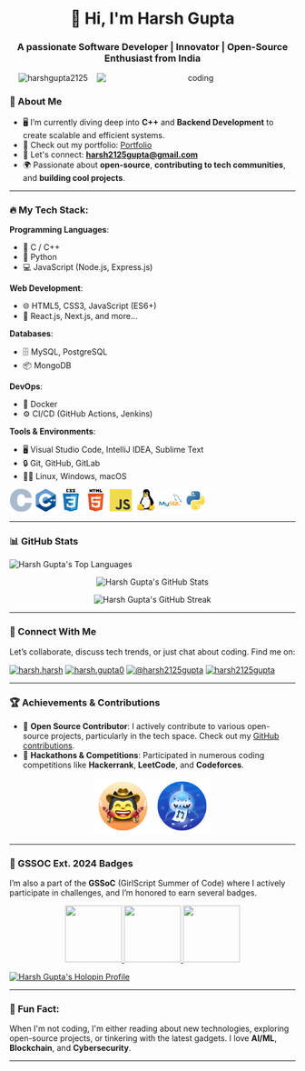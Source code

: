 <h1 align="center">👋 Hi, I'm Harsh Gupta</h1>
<h3 align="center">A passionate Software Developer | Innovator | Open-Source Enthusiast from India</h3>

<p align="center">
  <img align="right" alt="coding" width="350" src="https://raw.githubusercontent.com/TheDudeThatCode/TheDudeThatCode/master/Assets/Developer.gif">
  <img src="https://komarev.com/ghpvc/?username=harshgupta2125&label=Profile%20Views&color=0e75b6&style=flat" alt="harshgupta2125" />
</p>

### 🚀 About Me

- 🖥️ I’m currently diving deep into **C++** and **Backend Development** to create scalable and efficient systems.
- 🔗 Check out my portfolio: [Portfolio](https://itharsh.vercel.app)
- 📧 Let's connect: **harsh2125gupta@gmail.com**
- 🌍 Passionate about **open-source**, **contributing to tech communities**, and **building cool projects**.

---

### 🔥 My Tech Stack:

**Programming Languages**:
- 🔵 C / C++ 
- 🐍 Python
- 💻 JavaScript (Node.js, Express.js)
  
**Web Development**:
- 🌐 HTML5, CSS3, JavaScript (ES6+)
- 🧩 React.js, Next.js, and more...
  
**Databases**:
- 🗄️ MySQL, PostgreSQL
- 📦 MongoDB
  
**DevOps**:
- 🐳 Docker
- ⚙️ CI/CD (GitHub Actions, Jenkins)

**Tools & Environments**:
- 🖥️ Visual Studio Code, IntelliJ IDEA, Sublime Text
- 🔒 Git, GitHub, GitLab
- 🧑‍💻 Linux, Windows, macOS

<p align="left">
  <a href="https://www.cprogramming.com/" target="_blank"><img src="https://raw.githubusercontent.com/devicons/devicon/master/icons/c/c-original.svg" alt="c" width="40" height="40" /></a>
  <a href="https://www.w3schools.com/cpp/" target="_blank"><img src="https://raw.githubusercontent.com/devicons/devicon/master/icons/cplusplus/cplusplus-original.svg" alt="cplusplus" width="40" height="40" /></a>
  <a href="https://www.w3schools.com/css/" target="_blank"><img src="https://raw.githubusercontent.com/devicons/devicon/master/icons/css3/css3-original-wordmark.svg" alt="css3" width="40" height="40" /></a>
  <a href="https://www.w3.org/html/" target="_blank"><img src="https://raw.githubusercontent.com/devicons/devicon/master/icons/html5/html5-original-wordmark.svg" alt="html5" width="40" height="40" /></a>
  <a href="https://developer.mozilla.org/en-US/docs/Web/JavaScript" target="_blank"><img src="https://raw.githubusercontent.com/devicons/devicon/master/icons/javascript/javascript-original.svg" alt="javascript" width="40" height="40" /></a>
  <a href="https://www.linux.org/" target="_blank"><img src="https://raw.githubusercontent.com/devicons/devicon/master/icons/linux/linux-original.svg" alt="linux" width="40" height="40" /></a>
  <a href="https://www.mysql.com/" target="_blank"><img src="https://raw.githubusercontent.com/devicons/devicon/master/icons/mysql/mysql-original-wordmark.svg" alt="mysql" width="40" height="40" /></a>
  <a href="https://www.python.org" target="_blank"><img src="https://raw.githubusercontent.com/devicons/devicon/master/icons/python/python-original.svg" alt="python" width="40" height="40" /></a>
</p>

---

### 📊 GitHub Stats

<p align="left">
  <img height="200" src="https://github-readme-stats.vercel.app/api/top-langs?username=harshgupta2125&show_icons=true&locale=en&layout=compact" alt="Harsh Gupta's Top Languages" />
</p>

<p align="center">
  <img height="200" src="https://github-readme-stats.vercel.app/api?username=harshgupta2125&show_icons=true&locale=en" alt="Harsh Gupta's GitHub Stats" />
</p>

<p align="center">
  <img height="200" src="https://github-readme-streak-stats.herokuapp.com/?user=harshgupta2125&" alt="Harsh Gupta's GitHub Streak" />
</p>

---

### 🌟 Connect With Me

Let’s collaborate, discuss tech trends, or just chat about coding. Find me on:

<p align="left">
  <a href="https://fb.com/harsh.harsh" target="blank"><img align="center" src="https://raw.githubusercontent.com/rahuldkjain/github-profile-readme-generator/master/src/images/icons/Social/facebook.svg" alt="harsh.harsh" height="30" width="40" /></a>
  <a href="https://instagram.com/harsh.gupta0" target="blank"><img align="center" src="https://raw.githubusercontent.com/rahuldkjain/github-profile-readme-generator/master/src/images/icons/Social/instagram.svg" alt="harsh.gupta0" height="30" width="40" /></a>
  <a href="https://www.hackerrank.com/@harsh2125gupta" target="blank"><img align="center" src="https://raw.githubusercontent.com/rahuldkjain/github-profile-readme-generator/master/src/images/icons/Social/hackerrank.svg" alt="@harsh2125gupta" height="30" width="40" /></a>
  <a href="https://www.leetcode.com/harsh2125gupta" target="blank"><img align="center" src="https://raw.githubusercontent.com/rahuldkjain/github-profile-readme-generator/master/src/images/icons/Social/leet-code.svg" alt="harsh2125gupta" height="30" width="40" /></a>
</p>

---

### 🏆 Achievements & Contributions

- 🚀 **Open Source Contributor**: I actively contribute to various open-source projects, particularly in the tech space. Check out my [GitHub contributions](https://github.com/harshgupta2125).
- 🏅 **Hackathons & Competitions**: Participated in numerous coding competitions like **Hackerrank**, **LeetCode**, and **Codeforces**.
  
<p align="center">
  <img src="https://raw.githubusercontent.com/drknzz/GitHub-Achievements/main/Media/Badges/Quick-Draw/PNG/Skin-Tones/QuickDraw_SkinTone1.png?raw=true" width="100px" height="100px" />
  <img src="https://raw.githubusercontent.com/drknzz/GitHub-Achievements/main/Media/Badges/Pull-Shark/PNG/PullShark.png?raw=true" width="100px" height="100px" />
</p>

---

### 🎯 GSSOC Ext. 2024 Badges

I’m also a part of the **GSSoC** (GirlScript Summer of Code) where I actively participate in challenges, and I’m honored to earn several badges.

<p align="center">
  <a href="https://gssoc.girlscript.tech/leaderboard">
    <img src="https://raw.githubusercontent.com/GSSoC24/Postman-Challenge/main/docs/assets/Postman%20White.png" width="100px" height="100px" />
    <img src="https://raw.githubusercontent.com/GSSoC24/Postman-Challenge/main/docs/assets/1.png" width="100px" height="100px" />
    <img src="https://raw.githubusercontent.com/GSSoC24/Postman-Challenge/main/docs/assets/2.png" width="100px" height="100px" />
  </a>
</p>

[![Harsh Gupta's Holopin Profile](https://holopin.me/harshgupta21)](https://holopin.io/@harshgupta21)

---

### 💬 Fun Fact:
When I'm not coding, I'm either reading about new technologies, exploring open-source projects, or tinkering with the latest gadgets. I love **AI/ML**, **Blockchain**, and **Cybersecurity**.

---
